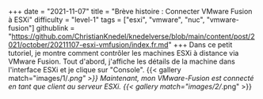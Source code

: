 +++
date = "2021-11-07"
title = "Brève histoire : Connecter VMware Fusion à ESXi"
difficulty = "level-1"
tags = ["esxi", "vmware", "nuc", "vmware-fusion"]
githublink = "https://github.com/ChristianKnedel/knedelverse/blob/main/content/post/2021/october/20211107-esxi-vmfusion/index.fr.md"
+++
Dans ce petit tutoriel, je montre comment contrôler les machines ESXi à distance via VMware Fusion. Tout d'abord, j'affiche les détails de la machine dans l'interface ESXi et je clique sur "Console".
{{< gallery match="images/1/*.png" >}}
Maintenant, mon VMware-Fusion est connecté en tant que client au serveur ESXi.
{{< gallery match="images/2/*.png" >}}
